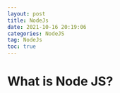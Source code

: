 ```yaml
---
layout: post
title: NodeJs
date: 2021-10-16 20:19:06
categories: NodeJS
tag: NodeJs
toc: true
---
```


# What is Node JS?
